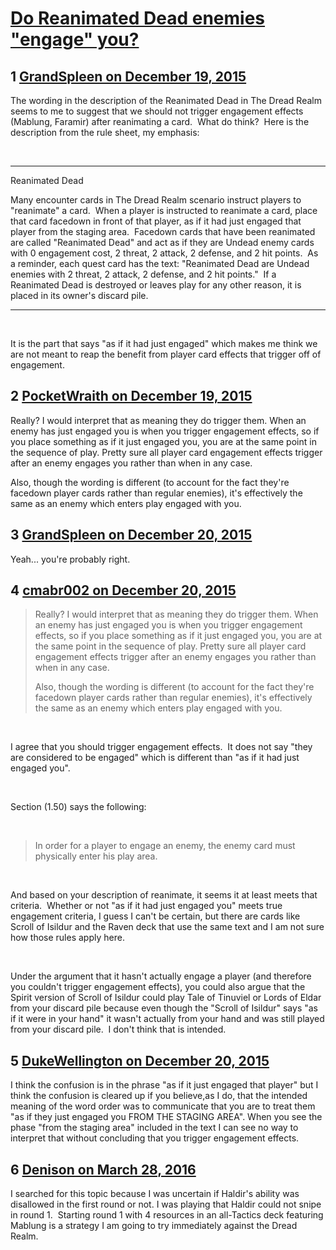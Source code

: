 # [Do Reanimated Dead enemies &quot;engage&quot; you?](https://community.fantasyflightgames.com/topic/196299-do-reanimated-dead-enemies-engage-you/)

## 1 [GrandSpleen on December 19, 2015](https://community.fantasyflightgames.com/topic/196299-do-reanimated-dead-enemies-engage-you/?do=findComment&comment=1945525)

The wording in the description of the Reanimated Dead in The Dread Realm seems to me to suggest that we should not trigger engagement effects (Mablung, Faramir) after reanimating a card.  What do think?  Here is the description from the rule sheet, my emphasis:

 

----

Reanimated Dead

Many encounter cards in The Dread Realm scenario instruct players to "reanimate" a card.  When a player is instructed to reanimate a card, place that card facedown in front of that player, as if it had just engaged that player from the staging area.  Facedown cards that have been reanimated are called "Reanimated Dead" and act as if they are Undead enemy cards with 0 engagement cost, 2 threat, 2 attack, 2 defense, and 2 hit points.  As a reminder, each quest card has the text: "Reanimated Dead are Undead enemies with 2 threat, 2 attack, 2 defense, and 2 hit points."  If a Reanimated Dead is destroyed or leaves play for any other reason, it is placed in its owner's discard pile.

-----

 

It is the part that says "as if it had just engaged" which makes me think we are not meant to reap the benefit from player card effects that trigger off of engagement.

## 2 [PocketWraith on December 19, 2015](https://community.fantasyflightgames.com/topic/196299-do-reanimated-dead-enemies-engage-you/?do=findComment&comment=1945563)

Really? I would interpret that as meaning they do trigger them. When an enemy has just engaged you is when you trigger engagement effects, so if you place something as if it just engaged you, you are at the same point in the sequence of play. Pretty sure all player card engagement effects trigger after an enemy engages you rather than when in any case.

Also, though the wording is different (to account for the fact they're facedown player cards rather than regular enemies), it's effectively the same as an enemy which enters play engaged with you.

## 3 [GrandSpleen on December 20, 2015](https://community.fantasyflightgames.com/topic/196299-do-reanimated-dead-enemies-engage-you/?do=findComment&comment=1945730)

Yeah... you're probably right. 

## 4 [cmabr002 on December 20, 2015](https://community.fantasyflightgames.com/topic/196299-do-reanimated-dead-enemies-engage-you/?do=findComment&comment=1945738)

> Really? I would interpret that as meaning they do trigger them. When an enemy has just engaged you is when you trigger engagement effects, so if you place something as if it just engaged you, you are at the same point in the sequence of play. Pretty sure all player card engagement effects trigger after an enemy engages you rather than when in any case.
> 
> Also, though the wording is different (to account for the fact they're facedown player cards rather than regular enemies), it's effectively the same as an enemy which enters play engaged with you.

 

I agree that you should trigger engagement effects.  It does not say "they are considered to be engaged" which is different than "as if it had just engaged you".

 

Section (1.50) says the following:

 

> In order for a player to engage an enemy, the enemy card must physically enter his play area.

 

And based on your description of reanimate, it seems it at least meets that criteria.  Whether or not "as if it had just engaged you" meets true engagement criteria, I guess I can't be certain, but there are cards like Scroll of Isildur and the Raven deck that use the same text and I am not sure how those rules apply here. 

 

Under the argument that it hasn't actually engage a player (and therefore you couldn't trigger engagement effects), you could also argue that the Spirit version of Scroll of Isildur could play Tale of Tinuviel or Lords of Eldar from your discard pile because even though the "Scroll of Isildur" says "as if it were in your hand" it wasn't actually from your hand and was still played from your discard pile.  I don't think that is intended.

## 5 [DukeWellington on December 20, 2015](https://community.fantasyflightgames.com/topic/196299-do-reanimated-dead-enemies-engage-you/?do=findComment&comment=1945909)

I think the confusion is in the phrase "as if it just engaged that player" but I think the confusion is cleared up if you believe,as I do, that the intended meaning of the word order was to communicate that you are to treat them "as if they just engaged you FROM THE STAGING AREA". When you see the phase "from the staging area" included in the text I can see no way to interpret that without concluding that you trigger engagement effects.

## 6 [Denison on March 28, 2016](https://community.fantasyflightgames.com/topic/196299-do-reanimated-dead-enemies-engage-you/?do=findComment&comment=2128919)

I searched for this topic because I was uncertain if Haldir's ability was disallowed in the first round or not. I was playing that Haldir could not snipe in round 1.  Starting round 1 with 4 resources in an all-Tactics deck featuring Mablung is a strategy I am going to try immediately against the Dread Realm.

